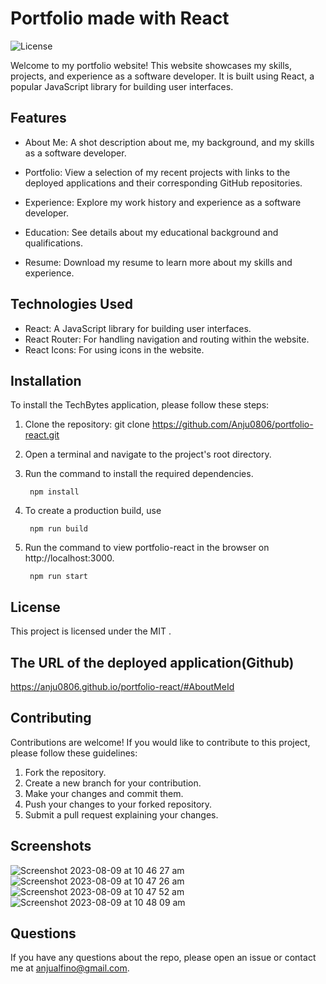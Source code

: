 # Portfolio made with React
![License](https://img.shields.io/badge/License-MIT-yellow.svg)

Welcome to my portfolio website! This website showcases my skills, projects, and experience as a software developer. It is built using React, a popular JavaScript library for building user interfaces.

## Features

- About Me: A shot description about me, my background, and my skills as a software developer.

- Portfolio: View a selection of my recent projects with links to the deployed applications and their corresponding GitHub repositories.

- Experience: Explore my work history and experience as a software developer.

- Education: See details about my educational background and qualifications.

- Resume: Download my resume to learn more about my skills and experience.

## Technologies Used

- React: A JavaScript library for building user interfaces.
- React Router: For handling navigation and routing within the website.
- React Icons: For using icons in the website.

## Installation

To install the TechBytes application, please follow these steps:

1. Clone the repository: git clone https://github.com/Anju0806/portfolio-react.git
2. Open a terminal and navigate to the project's root directory.
3. Run the command to install the required dependencies.

        npm install
4. To create a production build, use        
        
        npm run build

5. Run the command to view portfolio-react in the browser on
http://localhost:3000.  

        npm run start 


## License

This project is licensed under the MIT .

## The URL of the deployed application(Github)
https://anju0806.github.io/portfolio-react/#AboutMeId

## Contributing

Contributions are welcome! If you would like to contribute to this project, please follow these guidelines:

1. Fork the repository.
2. Create a new branch for your contribution.
3. Make your changes and commit them.
4. Push your changes to your forked repository.
5. Submit a pull request explaining your changes.

## Screenshots

![Screenshot 2023-08-09 at 10 46 27 am](https://github.com/Anju0806/portfolio-react/assets/126565826/d33fbbf7-4f3b-4caf-8619-ebd885ef66e4)
![Screenshot 2023-08-09 at 10 47 26 am](https://github.com/Anju0806/portfolio-react/assets/126565826/28a5b990-4709-4f45-a9c9-4f3cc2e76d1e)
![Screenshot 2023-08-09 at 10 47 52 am](https://github.com/Anju0806/portfolio-react/assets/126565826/cce00750-dd68-4ef7-8eb1-a0b7ca90189a)
![Screenshot 2023-08-09 at 10 48 09 am](https://github.com/Anju0806/portfolio-react/assets/126565826/0594ae0e-8df3-4a62-adb0-774720589ef9)

## Questions

If you have any questions about the repo, please open an issue or contact me at anjualfino@gmail.com. 

